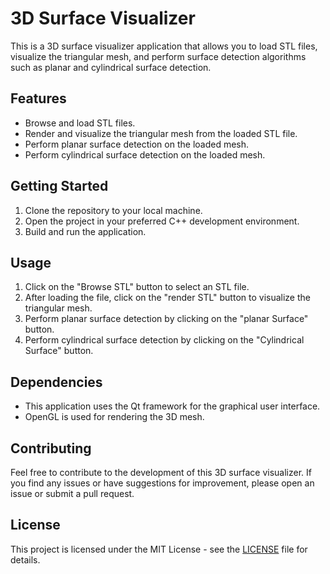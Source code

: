 # 3D Surface Visualizer

This is a 3D surface visualizer application that allows you to load STL files, visualize the triangular mesh, and perform surface detection algorithms such as planar and cylindrical surface detection.

## Features
- Browse and load STL files.
- Render and visualize the triangular mesh from the loaded STL file.
- Perform planar surface detection on the loaded mesh.
- Perform cylindrical surface detection on the loaded mesh.

## Getting Started
1. Clone the repository to your local machine.
2. Open the project in your preferred C++ development environment.
3. Build and run the application.

## Usage
1. Click on the "Browse STL" button to select an STL file.
2. After loading the file, click on the "render STL" button to visualize the triangular mesh.
3. Perform planar surface detection by clicking on the "planar Surface" button.
4. Perform cylindrical surface detection by clicking on the "Cylindrical Surface" button.

## Dependencies
- This application uses the Qt framework for the graphical user interface.
- OpenGL is used for rendering the 3D mesh.

## Contributing
Feel free to contribute to the development of this 3D surface visualizer. If you find any issues or have suggestions for improvement, please open an issue or submit a pull request.

## License
This project is licensed under the MIT License - see the [LICENSE](LICENSE) file for details.
